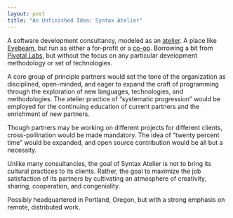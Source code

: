 ```yaml
---
layout: post
title: "An Unfinished Idea: Syntax Atelier"
---
```





A software development consultancy, modeled as an <a href="http://en.wikipedia.org/wiki/Atelier_Method">atelier</a>. A place like <a href="http://eyebeam.org/about/about">Eyebeam</a>, but run as either a for-profit or a&nbsp;<a href="http://www.brierwooddesign.com/2009/6/4/no-really-why-a-coop">co-op</a>. Borrowing a bit from <a href="http://pivotallabs.com/">Pivotal Labs</a>, but without the focus on any particular development methodology or set of technologies.

A core group of principle partners would set the tone of the organization as disciplined, open-minded, and eager to expand the craft of programming through the exploration of new languages, technologies, and methodologies. The atelier practice of “systematic progression” would be employed for the continuing education of current partners and the enrichment of new partners.

Though partners may be working on different projects for different clients, cross-pollination would be made mandatory. The idea of “twenty percent time” would be expanded, and open source contribution would be all but a necessity.

Unlike many consultancies, the goal of Syntax Atelier is not to bring its cultural practices to its clients. Rather, the goal to maximize the job satisfaction of its partners by cultivating an atmosphere of creativity, sharing, cooperation, and congeniality.

Possibly headquartered in Portland, Oregon, but with a strong emphasis on remote, distributed work.
